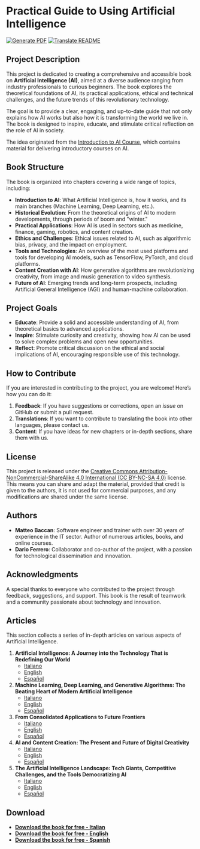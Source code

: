 # Practical Guide to Using Artificial Intelligence

[![Generate PDF](https://github.com/matteobaccan/CorsoAIBook/actions/workflows/generatepdf.yml/badge.svg)](https://github.com/matteobaccan/CorsoAIBook/actions/workflows/generatepdf.yml)
[![Translate README](https://github.com/matteobaccan/CorsoAIBook/actions/workflows/translatereadme.yml/badge.svg)](https://github.com/matteobaccan/CorsoAIBook/actions/workflows/translatereadme.yml)

## Project Description

This project is dedicated to creating a comprehensive and accessible book on **Artificial Intelligence (AI)**, aimed at a diverse audience ranging from industry professionals to curious beginners. The book explores the theoretical foundations of AI, its practical applications, ethical and technical challenges, and the future trends of this revolutionary technology.

The goal is to provide a clear, engaging, and up-to-date guide that not only explains how AI works but also how it is transforming the world we live in. The book is designed to inspire, educate, and stimulate critical reflection on the role of AI in society.

The idea originated from the [Introduction to AI Course](https://github.com/matteobaccan/CorsoAI), which contains material for delivering introductory courses on AI.

## Book Structure

The book is organized into chapters covering a wide range of topics, including:

- **Introduction to AI**: What Artificial Intelligence is, how it works, and its main branches (Machine Learning, Deep Learning, etc.).
- **Historical Evolution**: From the theoretical origins of AI to modern developments, through periods of boom and "winter."
- **Practical Applications**: How AI is used in sectors such as medicine, finance, gaming, robotics, and content creation.
- **Ethics and Challenges**: Ethical issues related to AI, such as algorithmic bias, privacy, and the impact on employment.
- **Tools and Technologies**: An overview of the most used platforms and tools for developing AI models, such as TensorFlow, PyTorch, and cloud platforms.
- **Content Creation with AI**: How generative algorithms are revolutionizing creativity, from image and music generation to video synthesis.
- **Future of AI**: Emerging trends and long-term prospects, including Artificial General Intelligence (AGI) and human-machine collaboration.

## Project Goals

- **Educate**: Provide a solid and accessible understanding of AI, from theoretical basics to advanced applications.
- **Inspire**: Stimulate curiosity and creativity, showing how AI can be used to solve complex problems and open new opportunities.
- **Reflect**: Promote critical discussion on the ethical and social implications of AI, encouraging responsible use of this technology.

## How to Contribute

If you are interested in contributing to the project, you are welcome! Here’s how you can do it:

1.  **Feedback**: If you have suggestions or corrections, open an *issue* on GitHub or submit a pull request.
2.  **Translations**: If you want to contribute to translating the book into other languages, please contact us.
3.  **Content**: If you have ideas for new chapters or in-depth sections, share them with us.

## License

This project is released under the [Creative Commons Attribution-NonCommercial-ShareAlike 4.0 International (CC BY-NC-SA 4.0)](https://creativecommons.org/licenses/by-nc-sa/4.0/) license. This means you can share and adapt the material, provided that credit is given to the authors, it is not used for commercial purposes, and any modifications are shared under the same license.

## Authors

- **Matteo Baccan**: Software engineer and trainer with over 30 years of experience in the IT sector. Author of numerous articles, books, and online courses.
- **Dario Ferrero**: Collaborator and co-author of the project, with a passion for technological dissemination and innovation.

## Acknowledgments

A special thanks to everyone who contributed to the project through feedback, suggestions, and support. This book is the result of teamwork and a community passionate about technology and innovation.

## Articles

This section collects a series of in-depth articles on various aspects of Artificial Intelligence.

1.  **Artificial Intelligence: A Journey into the Technology That is Redefining Our World**
    -   [Italiano](articoli/01-L'Intelligenza%20Artificiale%20-%20Un%20Viaggio%20nella%20Tecnologia%20Che%20Sta%20Ridefinendo%20il%20Nostro%20Mondo/L'Intelligenza%20Artificiale%20-%20Un%20Viaggio%20nella%20Tecnologia%20Che%20Sta%20Ridefinendo%20il%20Nostro%20Mondo.md)
    -   [English](articoli/01-L'Intelligenza%20Artificiale%20-%20Un%20Viaggio%20nella%20Tecnologia%20Che%20Sta%20Ridefinendo%20il%20Nostro%20Mondo/L'Intelligenza%20Artificiale%20-%20Un%20Viaggio%20nella%20Tecnologia%20Che%20Sta%20Ridefinendo%20il%20Nostro%20Mondo_en.md)
    -   [Español](articoli/01-L'Intelligenza%20Artificiale%20-%20Un%20Viaggio%20nella%20Tecnologia%20Che%20Sta%20Ridefinendo%20il%20Nostro%20Mondo/L'Intelligenza%20Artificiale%20-%20Un%20Viaggio%20nella%20Tecnologia%20Che%20Sta%20Ridefinendo%20il%20Nostro%20Mondo_es.md)
2.  **Machine Learning, Deep Learning, and Generative Algorithms: The Beating Heart of Modern Artificial Intelligence**
    -   [Italiano](articoli/02-Machine%20Learning%2C%20Deep%20Learning%20e%20Algoritmi%20Generativi%20Il%20Cuore%20Pulsante%20dell'Intelligenza%20Artificiale%20Moderna/Machine%20Learning%2C%20Deep%20Learning%20e%20Algoritmi%20Generativi%20Il%20Cuore%20Pulsante%20dell'Intelligenza%20Artificiale%20Moderna.md)
    -   [English](articoli/02-Machine%20Learning%2C%20Deep%20Learning%20e%20Algoritmi%20Generativi%20Il%20Cuore%20Pulsante%20dell'Intelligenza%20Artificiale%20Moderna/Machine%20Learning%2C%20Deep%20Learning%20e%20Algoritmi%20Generativi%20Il%20Cuore%20Pulsante%20dell'Intelligenza%20Artificiale%20Moderna_en.md)
    -   [Español](articoli/02-Machine%20Learning%2C%20Deep%20Learning%20e%20Algoritmi%20Generativi%20Il%20Cuore%20Pulsante%20dell'Intelligenza%20Artificiale%20Moderna/Machine%20Learning%2C%20Deep%20Learning%20e%20Algoritmi%20Generativi%20Il%20Cuore%20Pulsante%20dell'Intelligenza%20Artificiale%20Moderna_es.md)
3.  **From Consolidated Applications to Future Frontiers**
    -   [Italiano](articoli/03-Dalle%20Applicazioni%20Consolidate%20alle%20Frontiere%20del%20Futuro/Dalle%20Applicazioni%20Consolidate%20alle%20Frontiere%20del%20Futuro.md)
    -   [English](articoli/03-Dalle%20Applicazioni%20Consolidate%20alle%20Frontiere%20del%20Futuro/Dalle%20Applicazioni%20Consolidate%20alle%20Frontiere%20del%20Futuro_en.md)
    -   [Español](articoli/03-Dalle%20Applicazioni%20Consolidate%20alle%20Frontiere%20del%20Futuro/Dalle%20Applicazioni%20Consolidate%20alle%20Frontiere%20del%20Futuro_es.md)
4.  **AI and Content Creation: The Present and Future of Digital Creativity**
    -   [Italiano](articoli/04-AI_Creazione_Contenuti/AI_Creazione_Contenuti.md)
    -   [English](articoli/04-AI_Creazione_Contenuti/AI_Creazione_Contenuti_en.md)
    -   [Español](articoli/04-AI_Creazione_Contenuti/AI_Creazione_Contenuti_es.md)
5.  **The Artificial Intelligence Landscape: Tech Giants, Competitive Challenges, and the Tools Democratizing AI**
    -   [Italiano](articoli/05-AI%20Aziende%20e%20Servizi/IA_Aziende_e_Servizi%20.md)
    -   [English](articoli/05-AI%20Aziende%20e%20Servizi/IA_Aziende_e_Servizi_en.md)
    -   [Español](articoli/05-AI%20Aziende%20e%20Servizi/IA_Aziende_e_Servizi_es.md)

## Download

- __[Download the book for free - Italian](https://github.com/matteobaccan/CorsoAIBook/raw/refs/heads/main/book/Corso_AI_Book-it.pdf)__
- __[Download the book for free - English](https://github.com/matteobaccan/CorsoAIBook/raw/refs/heads/main/book/Corso_AI_Book-en.pdf)__
- __[Download the book for free - Spanish](https://github.com/matteobaccan/CorsoAIBook/raw/refs/heads/main/book/Corso_AI_Book-es.pdf)__
